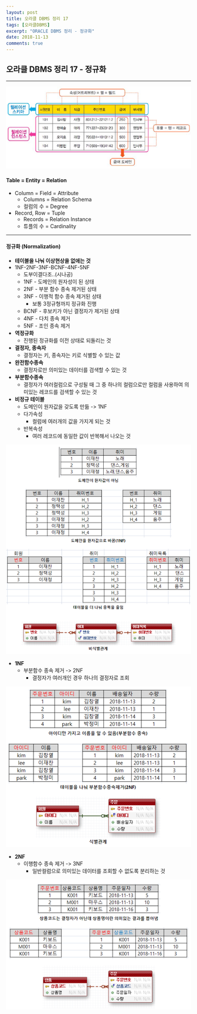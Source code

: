 ```yaml
---
layout: post
title: 오라클 DBMS 정리 17
tags: [오라클DBMS]
excerpt: "ORACLE DBMS 정리 - 정규화"
date: 2018-11-13
comments: true
---
```


## 오라클 DBMS 정리 17 - 정규화

---


![17-01](https://github.com/younggeun0/younggeun0.github.io/blob/master/_posts/img/oracle/17-01.png?raw=true)

#### Table = Entity =  Relation

* Column = Field = Attribute 
  * Columns = Relation Schema
  * 컬럼의 수 = Degree
* Record, Row = Tuple
  * Records = Relation Instance
  * 튜플의 수 = Cardinality

---


#### 정규화 (Normalization)

* **테이블을 나눠 이상현상을 없애는 것**
* 1NF-2NF-3NF-BCNF-4NF-5NF
  * 도부이결다조..(시나공)
  * 1NF - 도메인의 원자성이 된 상태
  * 2NF - 부분 함수 종속 제거된 상태
  * 3NF - 이행적 함수 종속 제거된 상태
    * 보통 3정규형까지 정규화 진행
  * BCNF - 후보키가 아닌 결정자가 제거된 상태
  * 4NF - 다치 종속 제거
  * 5NF - 조인 종속 제거
* **역정규화**
  * 진행된 정규화를 이전 상태로 되돌리는 것
* **결정자, 종속자**
  * 결정자는 키, 종속자는 키로 식별할 수 있는 값
* **완전함수종속**
  * 결정자로만 의미있는 데이터를 검색할 수 있는 것
* **부분함수종속**
  * 결정자가 여러컬럼으로 구성될 때 그 중 하나의 컬럼으로만 컬럼을 사용하여 의미있는 레코드를 검색할 수 있는 것
* **비정규 테이블**
  * 도메인이 원자값을 갖도록 만듦 ->  1NF
  * 다가속성
    * 컬럼에 여러개의 값을 가지게 되는 것
  * 반복속성
    * 여러 레코드에 동일한 값이 반복해서 나오는 것

![17-02](https://github.com/younggeun0/younggeun0.github.io/blob/master/_posts/img/oracle/17-02.PNG?raw=true)

* **1NF**
  * 부분함수 종속 제거 -> 2NF
    * 결정자가 여러개인 경우 하나의 결정자로 조회

![17-03](https://github.com/younggeun0/younggeun0.github.io/blob/master/_posts/img/oracle/17-03.PNG?raw=true)

* **2NF**
  * 이행함수 종속 제거 -> 3NF
    * 일반컬럼으로 의미있는 데이터를 조회할 수 없도록 분리하는 것


![17-04](https://github.com/younggeun0/younggeun0.github.io/blob/master/_posts/img/oracle/17-04.PNG?raw=true)


